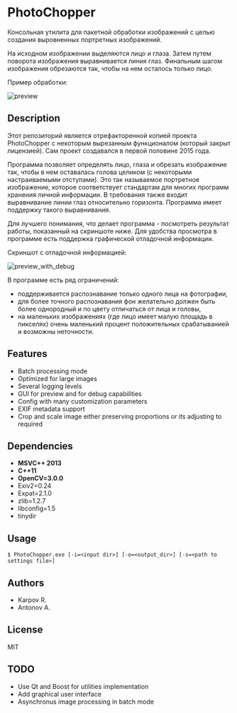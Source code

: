 ﻿# PhotoChopper
Консольная утилита для пакетной обработки изображений с целью создания выровненных портретных изображений.

На исходном изображении выделяются лицо и глаза. 
Затем путем поворота изображения выравнивается линия глаз. 
Финальным шагом изображения обрезаются так, чтобы на нем осталось только лицо.

Пример обработки:

![preview](https://cloud.githubusercontent.com/assets/2980867/24367073/81a6d1c4-1345-11e7-964b-f650a753e2a5.jpg)

## Description
Этот репозиторий является отрефакторенной копией проекта PhotoChopper с некоторым вырезанным функционалом (который закрыт лицензией).
Сам проект создавался в первой половине 2015 года.

Программа позволяет определять лицо, глаза и обрезать изображение так, чтобы в нем оставалась голова целиком (с некоторыми настраиваемыми отступами).
Это так называемое портретное изображение, которое соответствует стандартам для многих программ хранения личной информации.
В требования также входит выравнивание линии глаз относительно горизонта. Программа имеет поддержку такого выравнивания.

Для лучшего понимания, что делает программа - посмотреть результат работы, показанный на скриншоте ниже. 
Для удобства просмотра в программе есть поддержка графической отладочной информации.

Скриншот c отладочной информацией:

![preview_with_debug](https://cloud.githubusercontent.com/assets/2980867/24367495/09db2c74-1347-11e7-9db6-f93c6fda012e.jpg)

В программе есть ряд ограничений: 
* поддерживается распознавание только одного лица на фотографии, 
* для более точного распознавания фон желательно должен быть более однородный и по цвету отличаться от лица и головы,
* на маленьких изображениях (где лицо имеет малую площадь в пикселях) очень маленький процент положительных срабатыванией и возможны неточности. 

## Features
* Batch processing mode
* Optimized for large images
* Several logging levels
* GUI for preview and for debug capabilities
* Config with many customization parameters
* EXIF metadata support
* Crop and scale image either preserving proportions or its adjusting to required

## Dependencies
* **MSVC++ 2013**
* **C++11**
* **OpenCV=3.0.0**
* Exiv2=0.24
* Expat=2.1.0
* zlib=1.2.7
* libconfig=1.5
* tinydir

## Usage
```
$ PhotoChopper.exe [-i=<input dir>] [-o=<output_dir>] [-s=<path to settings file>]
```
     
## Authors
* Karpov R.
* Antonov A.

## License
MIT

## TODO
* Use Qt and Boost for utilities implementation
* Add graphical user interface
* Asynchronus image processing in batch mode
